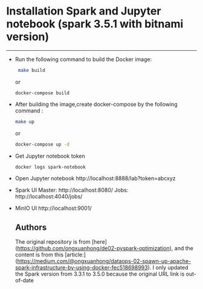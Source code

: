 # Installation Spark and Jupyter notebook (spark 3.5.1 with bitnami version)

---


* Run the following command to build the Docker image:
   
   ```bash
    make build
    ```
    or
    ```
    docker-compose build
    ```

* After building the image,create docker-compose by the following command  :

     ```bash
     make up
     ```
     or
     ```bash
     docker-compose up -d
     ```
* Get Jupyter notebook token
     ```bash
     docker logs spark-notebook
     ```


* Open Jupyter notebook
      http://localhost:8888/lab?token=abcxyz

* Spark UI
     Master: http://localhost:8080/
     Jobs: http://localhost:4040/jobs/

* MinIO UI
     http://localhost:9001/

    ## Authors
    The original repository is from [here] (https://github.com/ongxuanhong/de02-pyspark-optimization), and the content is from this [article:] (https://medium.com/@ongxuanhong/dataops-02-spawn-up-apache-spark-infrastructure-by-using-docker-fec518698993). I only updated the Spark version from 3.3.1 to 3.5.0 because the original URL link is out-of-date


